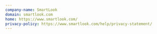 ```yaml
---
company-name: SmartLook
domain: smartlook.com
home: https://www.smartlook.com/
privacy-policy: https://www.smartlook.com/help/privacy-statement/
---
```




